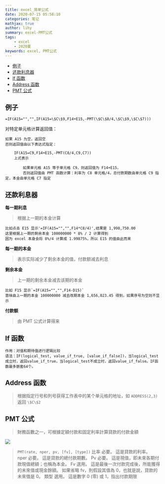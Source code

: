 ```yaml
---
title: excel_简单公式
date: 2020-07-15 05:58:10
categories: 笔记
mathjax: true
author: lihy
summary: excel-PMT公式
tags: 
    - excel
    - 2020夏
keywords: excel, PMT公式
---
```


<!-- TOC -->

- [例子](#例子)
- [还款利息器](#还款利息器)
- [If 函数](#if-函数)
- [Address 函数](#address-函数)
- [PMT 公式](#pmt-公式)

<!-- /TOC -->

## 例子

`=IF(A15="","",IF(A15=\$C\$9,F14+E15,-PMT(\$C\$8/4,\$C\$9,\$C\$7)))`

对特定单元格计算返回值：

```excel
如果 A15 为空，返回空
否则返回值由以下表达式指定：

    IF(A15=C9,F14+E15,-PMT(C8/4,C9,C7))
    上式表示

        如果单元格 A15 等于单元格 C9，则返回值为 F14+E15，
        否则返回值由 PMT 函数计算：利率为 C8 单元格/4，总付款期数由单元格 C9 指定，本金由单元格 C7 指定
```

## 还款利息器

**每一期利息**

> 根据上一期的本金计算

```excel
比如点击 E15 显示'=IF(A15="","",F14*C8/4)',结果是 1,998,750.00
这里根据上一期的剩余本金 100000000 * 8% / 2 计算得到
因为 excel 本身会将 8%/4 计算成 1.99875%，所以 E15 的值由此而来
```

**每一期的本金**

> 表示实际减少了剩余本金的值，付款额减去利息

**剩余本金**

> 上一期的剩余本金减去该期的本金

```excel
比如 F15 显示`=IF(A15="","",F14-D15)`
意味由上一期的本金 100000000 减去改期本金 1,656,023.45 得到，如果序号为空则不显示
```

**付款额**

> 由 PMT 公式计算得来

## If 函数

```excel
作用：对值和期待值进行逻辑比较
语法：IF(logical_test, value_if_true, [value_if_false])，当logical_test成立时，返回value_if_true，当logical_test不成立时，返回value_if_false。IF函数最多嵌套64个。
```

## Address 函数

> 根据指定行号和列号获得工作表中的某个单元格的地址，如 `ADDRESS(2,3)` 返回 `\$C\$2`

## PMT 公式

> 財務函數之一，可根據定額付款和固定利率計算貸款的付款金額

<img src="https://www.masterhsiao.com.tw/ExcelFinance/PMT/Images/Formular.gif">

> `PMT(rate, nper, pv, [fv], [type])`
> 比率 必要。 這是貸款的利率。
> nper 必要。 這是貸款的總付款期數。
> Pv 必要。 這是現值，即未來各期付款現值總額；也稱為本金。
> Fv 選用。 這是最後一次付款完成後，所能獲得的未來值或現金餘額。 如果省略 fv，則假設其值為 0，也就是說，貸款的未來值是 0。
> 類型 選用。 這是數字 0 (零) 或 1，指出付款期限

